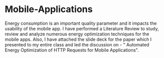 # Mobile-Applications
Energy consumption is an important quality parameter and it impacts the usability of the mobile app. I have performed a Literature Review to study, review and analyze numerous energy optimization techniques for the mobile apps. Also, I have attached the slide deck for the paper which I presented to my entire class and led the discussion on - " Automated Energy Optimization of HTTP Requests for Mobile Applications".
